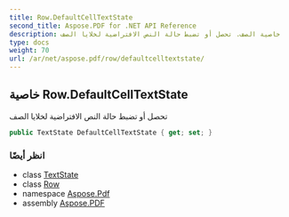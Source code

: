 ```yaml
---
title: Row.DefaultCellTextState
second_title: Aspose.PDF for .NET API Reference
description: خاصية الصف. تحصل أو تضبط حالة النص الافتراضية لخلايا الصف
type: docs
weight: 70
url: /ar/net/aspose.pdf/row/defaultcelltextstate/
---
```

## خاصية Row.DefaultCellTextState

تحصل أو تضبط حالة النص الافتراضية لخلايا الصف

```csharp
public TextState DefaultCellTextState { get; set; }
```

### انظر أيضًا

* class [TextState](../../../aspose.pdf.text/textstate/)
* class [Row](../)
* namespace [Aspose.Pdf](../../../aspose.pdf/)
* assembly [Aspose.PDF](../../../)